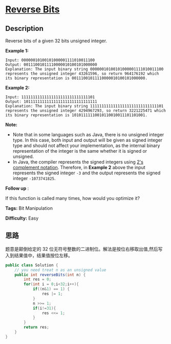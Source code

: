 # [Reverse Bits][title]

## Description

Reverse bits of a given 32 bits unsigned integer.

**Example 1:**

```
Input: 00000010100101000001111010011100
Output: 00111001011110000010100101000000
Explanation: The input binary string 00000010100101000001111010011100 represents the unsigned integer 43261596, so return 964176192 which its binary representation is 00111001011110000010100101000000.
```

**Example 2:**

```
Input: 11111111111111111111111111111101
Output: 10111111111111111111111111111111
Explanation: The input binary string 11111111111111111111111111111101 represents the unsigned integer 4294967293, so return 3221225471 which its binary representation is 10101111110010110010011101101001.
```

**Note:**

* Note that in some languages such as Java, there is no unsigned integer type. In this case, both input and output will be given as signed integer type and should not affect your implementation, as the internal binary representation of the integer is the same whether it is signed or unsigned.
* In Java, the compiler represents the signed integers using [2's complement notation](https://en.wikipedia.org/wiki/Two%27s_complement). Therefore, in **Example 2**  above the input represents the signed integer `-3` and the output represents the signed integer `-1073741825`.

**Follow up** :

If this function is called many times, how would you optimize it?

**Tags:** Bit Manipulation

**Difficulty:** Easy

## 思路

题意是颠倒给定的 32 位无符号整数的二进制位。解法是按位右移取出值,然后写入到结果值中，结果值按位左移。

``` java
public class Solution {
    // you need treat n as an unsigned value
    public int reverseBits(int n) {
        int res = 0;
        for(int i = 0;i<32;i++){
            if((n&1) == 1) {
                res |= 1;
            }
            n >>= 1;
            if(i!=31){
                res <<= 1;
            }
        }
        return res;
    }
}
```

[title]: https://leetcode.com/problems/reverse-bits
